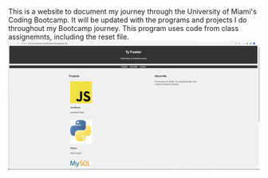This is a website to document my journey through the University of Miami's Coding Bootcamp. 
It will be updated with the programs and projects I do throughout my Bootcamp journey.
This program uses code from class assignemnts, including the reset file.
![Alt text](./assets/ScreenShot.png "Optional Title")
